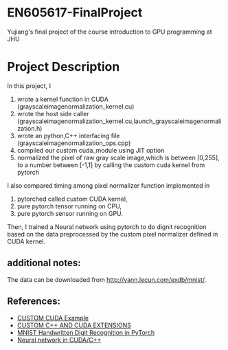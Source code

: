 # EN605617-FinalProject
Yujiang's final project of the course introduction to GPU programming at JHU

# Project Description
In this project, I 
1. wrote a kernel function in CUDA (grayscaleimagenormalization_kernel.cu)
2. wrote the host side caller (grayscaleimagenormalization_kernel.cu,launch_grayscaleimagenormalization.h)
3. wrote an python,C++ interfacing file (grayscaleimagenormalization_ops.cpp)
4. compiled our custom cuda_module using JIT option
5. normalized the pixel of raw gray scale image,which is between [0,255], to a number between [-1,1] by calling the custom cuda kernel from pytorch 

I also compared timing among pixel normalizer function implemented in 
1. pytorched called custom CUDA kernel, 
2. pure pytorch tensor running on CPU, 
3. pure pytorch sensor running on GPU.

Then, I trained a Neural network using pytorch to do dignit recognition based on the data preprocessed by the custom pixel normalizer defined in CUDA kernel.

## additional notes:
The data can be downloaded from http://yann.lecun.com/exdb/mnist/.

## References:
* [CUSTOM CUDA Example](https://github.com/godweiyang/NN-CUDA-Example) 
* [CUSTOM C++ AND CUDA EXTENSIONS](https://pytorch.org/tutorials/advanced/cpp_extension.html)
* [MNIST Handwritten Digit Recognition in PyTorch](https://nextjournal.com/gkoehler/pytorch-mnist)
* [Neural network in CUDA/C++](https://github.com/BobMcDear/Neural-Network-CUDA)

